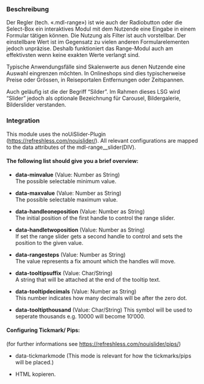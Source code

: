 ### Beschreibung
Der Regler (tech. «.mdl-range») ist wie auch der Radiobutton oder die Select-Box ein interaktives Modul mit dem Nutzende eine Eingabe in einem Formular tätigen können. Die Nutzung als Filter ist auch vorstellbar. Der einstellbare Wert ist im Gegensatz zu vielen anderen Formularelementen jedoch unpräzise. Deshalb funktioniert das Range-Modul auch am effektivsten wenn keine exakten Werte verlangt sind.  

Typische Anwendungsfälle sind Skalenwerte aus denen Nutzende eine Auswahl eingrenzen möchten. In Onlineshops sind dies typischerweise Preise oder Grössen, in Reiseportalen Entfernungen oder Zeitspannen.

Auch geläufig ist die der Begriff “Silder”.  Im Rahmen dieses LSG wird “Slider” jedoch als optionale Bezeichnung für Carousel, Bildergalerie, Bilderslider verstanden. 


### Integration
This module uses the noUiSlider-Plugin (https://refreshless.com/nouislider/). All relevant configurations are mapped 
to the data attributes of the mdl-range__slider(DIV). 

#### The following list should give you a brief overview:

- **data-minvalue** (Value: Number as String)  
The possible selectable minimum value.

- **data-maxvalue** (Value: Number as String)  
The possible selectable maximum value.

- **data-handleoneposition** (Value: Number as String)  
The initial position of the first handle to control the range slider.

- **data-handletwoposition** (Value: Number as String)  
If set the range slider gets a second handle to control and sets the position to the given value.

- **data-rangesteps** (Value: Number as String)  
The value represents a fix amount which the handles will move.

- **data-tooltipsuffix** (Value: Char/String)  
A string that will be attached at the end of the tooltip text.

- **data-tooltipdecimals** (Value: Number as String)  
This number indicates how many decimals will be after the zero dot.

- **data-tooltipthousand** (Value: Char/String)
This symbol will be used to seperate thousands e.g. 10000 will become 10‘000.

#### Configuring Tickmark/ Pips: 
(for further informations see https://refreshless.com/nouislider/pips/)
- data-tickmarkmode (This mode is relevant for how the tickmarks/pips will be placed.)


* HTML kopieren.
